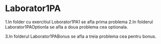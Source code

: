 # Laborator1PA


1.In folder cu exercitiul Loborator1PA1 se afla prima problema 
2.In folderul Laborator1PAOptionla se afla a doua problema cea optionala.

3.In folderul Laborator1PABonus se afla a treia problema cea pentru bonus.
